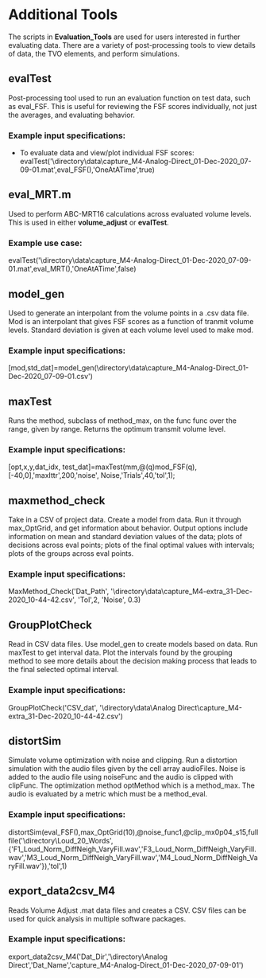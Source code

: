# Additional Tools
The scripts in **Evaluation_Tools** are used for users interested in further evaluating data. There are a variety of post-processing tools to view details of data, the TVO elements, and perform simulations.

## evalTest
Post-processing tool used to run an evaluation function on test data, such as eval_FSF. This is useful for reviewing the FSF scores individually, not just the averages, and evaluating behavior. 
### Example input specifications:
- To evaluate data and view/plot individual FSF scores: evalTest('\\directory\data\capture_M4-Analog-Direct_01-Dec-2020_07-09-01.mat',eval_FSF(),'OneAtATime',true)


## eval_MRT.m 
Used to perform ABC-MRT16 calculations across evaluated volume levels. This is used in either **volume_adjust** or **evalTest**. 

### Example use case:
evalTest('\\directory\data\capture_M4-Analog-Direct_01-Dec-2020_07-09-01.mat',eval_MRT(),'OneAtATime',false)

## model_gen 
Used to generate an interpolant from the volume points in a .csv data file. Mod is an interpolant that gives FSF scores as a function of tranmit volume levels. Standard deviation is given at each volume level used to make mod.
### Example input specifications:
[mod,std_dat]=model_gen(\\directory\data\capture_M4-Analog-Direct_01-Dec-2020_07-09-01.csv')

## maxTest 
Runs the method, subclass of method_max, on the func func over the range, given by range. Returns the optimum transmit volume level. 

### Example input specifications:
[opt,x,y,dat_idx, test_dat]=maxTest(mm,@(q)mod_FSF(q),[-40,0],'maxIttr',200,'noise', Noise,'Trials',40,'tol',1);


## maxmethod_check 
Take in a CSV of project data. Create a model from data. Run it through max_OptGrid, and get information about behavior. Output options include information on mean and standard deviation values of the data; plots of decisions across eval points; plots of the final optimal values with intervals; plots of the groups across eval points.

### Example input specifications:
MaxMethod_Check('Dat_Path', '\directory\data\capture_M4-extra_31-Dec-2020_10-44-42.csv', 'Tol',2, 'Noise', 0.3)

## GroupPlotCheck 
Read in CSV data files. Use model_gen to create models based on data. Run maxTest to get interval data. Plot the intervals found by the grouping method to see more details about the decision making process that leads to the final selected optimal interval. 

### Example input specifications:
GroupPlotCheck('CSV_dat', '\directory\data\Analog Direct\capture_M4-extra_31-Dec-2020_10-44-42.csv')

## distortSim 
Simulate volume optimization with noise and clipping. Run a distortion simulation with the audio files given by the cell array audioFiles. Noise is added to the audio file using noiseFunc and the audio is clipped with clipFunc. The optimization method optMethod which is a method_max. The audio is evaluated by a metric which must be a method_eval.

### Example input specifications:
distortSim(eval_FSF(),max_OptGrid(10),@noise_func1,@clip_mx0p04_s15,fullfile('\directory\Loud_20_Words',{'F1_Loud_Norm_DiffNeigh_VaryFill.wav','F3_Loud_Norm_DiffNeigh_VaryFill.wav','M3_Loud_Norm_DiffNeigh_VaryFill.wav','M4_Loud_Norm_DiffNeigh_VaryFill.wav'}),'tol',1)

## export_data2csv_M4
Reads Volume Adjust .mat data files and creates a CSV. CSV files can be used for quick analysis in multiple software packages.

### Example input specifications:
export_data2csv_M4('Dat_Dir','\directory\Analog Direct','Dat_Name','capture_M4-Analog-Direct_01-Dec-2020_07-09-01')
